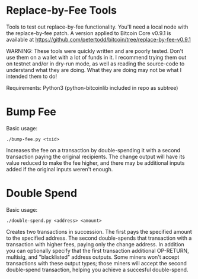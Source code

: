 Replace-by-Fee Tools
====================

Tools to test out replace-by-fee functionality. You'll need a local node with
the replace-by-fee patch. A version applied to Bitcoin Core v0.9.1 is available
at https://github.com/petertodd/bitcoin/tree/replace-by-fee-v0.9.1

WARNING: These tools were quickly written and are poorly tested. Don't use them
on a wallet with a lot of funds in it. I recommend trying them out on testnet
and/or in dry-run mode, as well as reading the source-code to understand what
they are doing. What they are doing may not be what I intended them to do!

Requirements: Python3 (python-bitcoinlib included in repo as subtree)


Bump Fee
========

Basic usage:

    ./bump-fee.py <txid>

Increases the fee on a transaction by double-spending it with a second
transaction paying the original recipients. The change output will have its
value reduced to make the fee higher, and there may be additional inputs added
if the original inputs weren't enough.


Double Spend
============

Basic usage:

    ./double-spend.py <address> <amount>

Creates two transactions in succession. The first pays the specified amount to
the specified address. The second double-spends that transaction with a
transaction with higher fees, paying only the change address. In addition you
can optionally specify that the first transaction additional OP-RETURN,
multisig, and "blacklisted" address outputs. Some miners won't accept
transactions with these output types; those miners will accept the second
double-spend transaction, helping you achieve a succesful double-spend.
